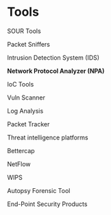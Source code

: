 # Tools

SOUR Tools

Packet Sniffers

Intrusion Detection System (IDS)

**Network Protocol Analyzer (NPA)**

IoC Tools

Vuln Scanner

Log Analysis

Packet Tracker

Threat intelligence platforms

Bettercap

NetFlow

WIPS

Autopsy Forensic Tool

End-Point Security Products
